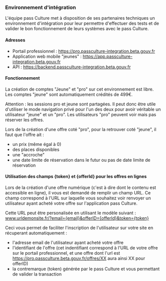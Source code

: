 ### Environnement d'intégration

L'équipe pass Culture met à disposition de ses partenaires techniques un environnement d'intégration pour leur permettre d'effectuer des tests et de valider le bon fonctionnement de leurs systèmes avec le pass Culture.

#### Adresses

- Portail professionnel : https://pro.passculture-integration.beta.gouv.fr
- Application web mobile "jeunes" : https://app.passculture-integration.beta.gouv.fr
- API : https://backend.passculture-integration.beta.gouv.fr

#### Fonctionnement

La création de comptes "Jeune" et "pro" sur cet environnement est libre. Les comptes "jeune" sont automatiquement crédités de 499€.

Attention : les sessions pro et jeune sont partagées. Il peut donc être utile d'utiliser le mode navigation privé pour l'un des deux pour avoir véritable un utilisateur "jeune" et un "pro". Les utilisateurs "pro" peuvent voir mais pas réserver les offres.

Lors de la création d'une offre coté "pro", pour la retrouver coté "jeune", il faut que l'offre ait :
- un prix (même égal à 0)
- des places disponibles
- une "accroche"
- une date limite de réservation dans le futur ou pas de date limite de réservation

#### Utilisation des champs {token} et {offerId} pour les offres en lignes

Lors de la création d'une offre numérique (c'est à dire dont le contenu est accessible en ligne), il vous est demandé de remplir un champ URL. Ce champ correspond à l'URL sur laquelle vous souhaitez voir renvoyer un utilisateur ayant acheté votre offre sur l'application pass Culture.

Cette URL peut être personalisée en utilisant le modèle suivant : www.urldemonsite.fr/?email={email}&offerID={offerId}&token={token}

Ceci vous permet de faciliter l'inscription de l'utilisateur sur votre site en récuperant automatiquement :
+ l'adresse email de l'utilisateur ayant acheté votre offre
+ l'identifiant de l'offre (cet indentifiant correspond à l'URL de votre offre sur le portail professionnel, et une offre dont l'url est https://pro.passculture.beta.gouv.fr/offres/XX aura ainsi XX pour offerID)
+ la contremarque (token) générée par le pass Culture et vous permettant de valider la transaction
